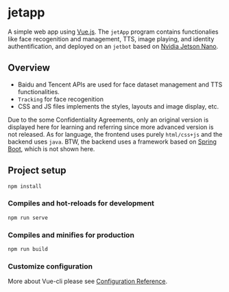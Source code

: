 # jetapp

A simple web app using [Vue.js](https://vuejs.org/). The `jetApp` program contains functionalies like face recogenition and management, TTS, image playing, and identity authentification, and deployed on an `jetbot` based on [Nvidia Jetson Nano](https://developer.nvidia.com/embedded/jetson-nano).    

## Overview
- Baidu and Tencent APIs are used for face dataset management and TTS functionalities.
- `Tracking` for face recogenition
- CSS and JS files implements the styles, layouts and image display, etc.

Due to the some Confidentiality Agreements, only an original version is displayed here for learning and referring since more advanced version is not released. As for language, the frontend uses purely `html/css+js` and the backend uses `java`. BTW, the backend uses a framework based on [Spring Boot](https://spring.io/projects/spring-boot), which is not shown here.

## Project setup
```
npm install
```

### Compiles and hot-reloads for development
```
npm run serve
```

### Compiles and minifies for production
```
npm run build
```

### Customize configuration
More about Vue-cli please see [Configuration Reference](https://cli.vuejs.org/config/).
